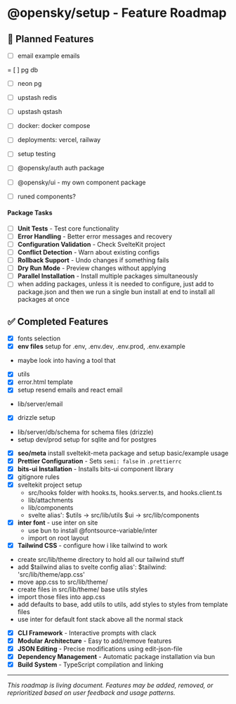 # @opensky/setup - Feature Roadmap

## 🚧 Planned Features

- [ ] email example emails

= [ ] pg db
- [ ] neon pg
- [ ] upstash redis
- [ ] upstash qstash
- [ ] docker: docker compose
- [ ] deployments: vercel, railway
- [ ] setup testing

- [ ] @opensky/auth auth package  
- [ ] @opensky/ui - my own component package
- [ ] runed components?

#### Package Tasks
- [ ] **Unit Tests** - Test core functionality
- [ ] **Error Handling** - Better error messages and recovery
- [ ] **Configuration Validation** - Check SvelteKit project
- [ ] **Conflict Detection** - Warn about existing configs
- [ ] **Rollback Support** - Undo changes if something fails
- [ ] **Dry Run Mode** - Preview changes without applying
- [ ] **Parallel Installation** - Install multiple packages simultaneously
- [ ] when adding packages, unless it is needed to configure, just add to package.json and then we run a single bun install at end to install all packages at once

## ✅ Completed Features

- [X] fonts selection
- [X] **env files** setup for .env, .env.dev, .env.prod, .env.example
- maybe look into having a tool that 
- [X] utils
- [X] error.html template
- [X] setup resend emails and react email
- lib/server/email
- [X] drizzle setup
- lib/server/db/schema for schema files (drizzle)
- setup dev/prod setup for sqlite and for postgres
- [X] **seo/meta** install sveltekit-meta package and setup basic/example usage
- [x] **Prettier Configuration** - Sets `semi: false` in `.prettierrc`
- [x] **bits-ui Installation** - Installs bits-ui component library
- [X] gitignore rules
- [X] sveltekit project setup
  - src/hooks folder with hooks.ts, hooks.server.ts, and hooks.client.ts
  - lib/attachments
  - lib/components
  - svelte alias': $utils -> src/lib/utils $ui -> src/lib/components
- [X] **inter font** - use inter on site
  - use bun to install @fontsource-variable/inter
  - import on root layout
- [X] **Tailwind CSS** - configure how i like tailwind to work
- create src/lib/theme directory to hold all our tailwind stuff
- add $tailwind alias to svelte config alias': $tailwind: 'src/lib/theme/app.css'
- move app.css to src/lib/theme/
- create files in src/lib/theme/ base utils styles
- import those files into app.css
- add defaults to base, add utils to utils, add styles to styles from template files
- use inter for default font stack above all the normal stack

- [x] **CLI Framework** - Interactive prompts with clack
- [x] **Modular Architecture** - Easy to add/remove features
- [x] **JSON Editing** - Precise modifications using edit-json-file
- [x] **Dependency Management** - Automatic package installation via bun
- [x] **Build System** - TypeScript compilation and linking

---

*This roadmap is living document. Features may be added, removed, or reprioritized based on user feedback and usage patterns.*
